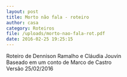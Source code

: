 ```yaml
---
layout: post
title: Morto não fala - roteiro
author: casa
category: Roteiros
file: /uploads/morto-nao-fala-rot.pdf
date: 2016-02-25 19:25:15
---
```

Roteiro de Dennison Ramalho e Cláudia Jouvin\
Baseado em um conto de Marco de Castro\
Versão 25/02/2016